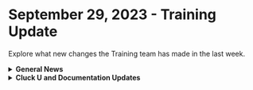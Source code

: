 # September 29, 2023 - Training Update

Explore what new changes the Training team has made in the last week.

<details>

<summary><strong>General News</strong></summary>

* Shoutouts to everyone who joined us in training this week! We appreciate your feedback as we continue to build out new training experiences. We'll be at it again next week with the same bat time, and same bat channels:
  * Mondays: Rewst 101 @ 12pm EST + Rewst 104 @ 1:15pm EST
  * Tuesdays: Rewst 102 @ 12pm EST + Rewst 105 @ 1:15pm EST
  * Wednesdays: Rewst 103 @ 12pm EST + Rewst 106 @ 1:15pm EST
  * Thursdays: ROC AMA @ 11am EST
* Join us in our new [Cluck-U Discord channel](https://discord.com/channels/936789089703845988/1121465945295167588) if you have any questions, comments, or concerns!

</details>

<details>

<summary><strong>Cluck U and Documentation Updates</strong></summary>

**Cluck University**

* Minor fixes to steps in Cluck U exercise steps based on feedback.
* Updated the [Hello World](../../../cluck-university/getting-started/rewst-overview/hello-world-workflow.md) exercise steps for clarity.

**Documentation**

* [Open Mic - September 22nd Video and Page Added](../../roc-open-mics/2023-roc-open-mics/september-22-2023-efficient-onboarding-custom-integrations-and-sql-magic.md)
* Shoutouts to Kevin Grube and Kelvin for contributing to the docs this week! For those who missed it, we're building out the ability to contribute to our docs, [starting with updates and fixes](broken-reference).&#x20;
* Updates and Fixes
  * Updated the URL note on the [Connectwise Pod Configuration](../../../documentation/integrations/individual-integration-documentation/psa/connectwise-manage/pod-configuration.md) page.
  * Added note about post-modification behavior note on [Best Practices for Microsoft Integrations](../../../documentation/integrations/individual-integration-documentation/cloud/microsoft-cloud-integration-bundle/authorization-best-practices.md)
  * Added Read-only information on the [How to Add or Remove Users](../../../documentation/user-management/how-to-add-and-remove-users.md) and [Roles](../../../documentation/user-management/roles.md) pages.
  * Updated the Bring Your Own Database script on the [Database Integration Setup](../../../documentation/integrations/individual-integration-documentation/database/database-integration-setup.md) page.

</details>
